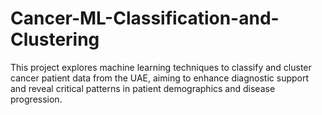 # Cancer-ML-Classification-and-Clustering
This project explores machine learning techniques to classify and cluster cancer patient data from the UAE, aiming to enhance diagnostic support and reveal critical patterns in patient demographics and disease progression.
